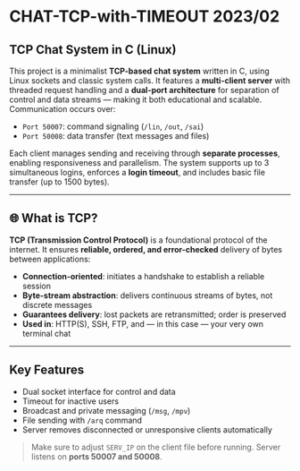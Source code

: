 # CHAT-TCP-with-TIMEOUT 2023/02


## TCP Chat System in C (Linux)

This project is a minimalist **TCP-based chat system** written in C, using Linux sockets and classic system calls. It features a **multi-client server** with threaded request handling and a **dual-port architecture** for separation of control and data streams — making it both educational and scalable. Communication occurs over:

* `Port 50007`: command signaling (`/lin`, `/out`, `/sai`)
* `Port 50008`: data transfer (text messages and files)

Each client manages sending and receiving through **separate processes**, enabling responsiveness and parallelism. The system supports up to 3 simultaneous logins, enforces a **login timeout**, and includes basic file transfer (up to 1500 bytes).

---

## 🌐 What is TCP?

**TCP (Transmission Control Protocol)** is a foundational protocol of the internet. It ensures **reliable, ordered, and error-checked** delivery of bytes between applications:

* **Connection-oriented**: initiates a handshake to establish a reliable session
* **Byte-stream abstraction**: delivers continuous streams of bytes, not discrete messages
* **Guarantees delivery**: lost packets are retransmitted; order is preserved
* **Used in**: HTTP(S), SSH, FTP, and — in this case — your very own terminal chat

---

## Key Features

* Dual socket interface for control and data
* Timeout for inactive users
* Broadcast and private messaging (`/msg`, `/mpv`)
* File sending with `/arq` command
* Server removes disconnected or unresponsive clients automatically

> Make sure to adjust `SERV_IP` on the client file before running. Server listens on **ports 50007 and 50008**.
